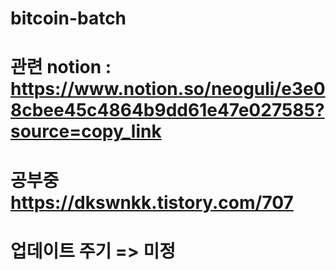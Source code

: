# bitcoin-batch

# 관련 notion : https://www.notion.so/neoguli/e3e08cbee45c4864b9dd61e47e027585?source=copy_link

# 공부중 https://dkswnkk.tistory.com/707

# 업데이트 주기 => 미정
